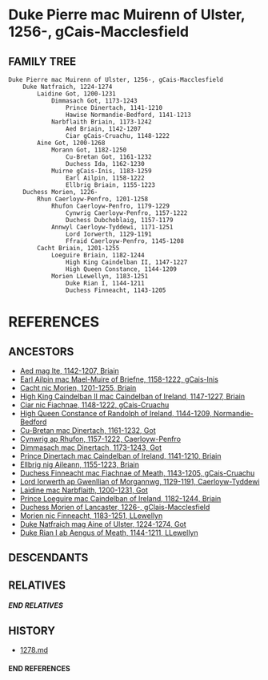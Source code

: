 # Duke Pierre mac Muirenn of Ulster, 1256-, gCais-Macclesfield

## FAMILY TREE
```
Duke Pierre mac Muirenn of Ulster, 1256-, gCais-Macclesfield
    Duke Natfraich, 1224-1274
        Laidine Got, 1200-1231
            Dimmasach Got, 1173-1243
                Prince Dinertach, 1141-1210
                Hawise Normandie-Bedford, 1141-1213
            Narbflaith Briain, 1173-1242
                Aed Briain, 1142-1207
                Ciar gCais-Cruachu, 1148-1222
        Aine Got, 1200-1268
            Morann Got, 1182-1250
                Cu-Bretan Got, 1161-1232
                Duchess Ida, 1162-1230
            Muirne gCais-Inis, 1183-1259
                Earl Ailpin, 1158-1222
                Ellbrig Briain, 1155-1223
    Duchess Morien, 1226-
        Rhun Caerloyw-Penfro, 1201-1258
            Rhufon Caerloyw-Penfro, 1179-1229
                Cynwrig Caerloyw-Penfro, 1157-1222
                Duchess Dubchoblaig, 1157-1179
            Annwyl Caerloyw-Tyddewi, 1171-1251
                Lord Iorwerth, 1129-1191
                Ffraid Caerloyw-Penfro, 1145-1208
        Cacht Briain, 1201-1255
            Loeguire Briain, 1182-1244
                High King Caindelban II, 1147-1227
                High Queen Constance, 1144-1209
            Morien LLewellyn, 1183-1251
                Duke Rian I, 1144-1211
                Duchess Finneacht, 1143-1205
```


# REFERENCES

## ANCESTORS
* [Aed mag Ite, 1142-1207, Briain](aed_mag_ite_1142.md)
* [Earl Ailpin mac Mael-Muire of Briefne, 1158-1222, gCais-Inis](ailpin_mac_mael-muire_1158.md)
* [Cacht nic Morien, 1201-1255, Briain](cacht_nic_morien_1201.md)
* [High King Caindelban II mac Caindelban of Ireland, 1147-1227, Briain](caindelban_ii_mac_caindelban_1147.md)
* [Ciar nic Fiachnae, 1148-1222, gCais-Cruachu](ciar_nic_fiachnae_1148.md)
* [High Queen Constance of Randolph of Ireland, 1144-1209, Normandie-Bedford](constance_randolph_1144.md)
* [Cu-Bretan mac Dinertach, 1161-1232, Got](cu-bretan_mac_dinertach_1161.md)
* [Cynwrig ap Rhufon, 1157-1222, Caerloyw-Penfro](cynwrig_ap_rhufon_1157.md)
* [Dimmasach mac Dinertach, 1173-1243, Got](dimmasach_mac_dinertach_1173.md)
* [Prince Dinertach mac Caindelban of Ireland, 1141-1210, Briain](dinertach_mac_caindelban_1141.md)
* [Ellbrig nig Aileann, 1155-1223, Briain](ellbrig_nig_aileann_1155.md)
* [Duchess Finneacht mac Fiachnae of Meath, 1143-1205, gCais-Cruachu](finneacht_mac_fiachnae_1143.md)
* [Lord Iorwerth ap Gwenllian of Morgannwg, 1129-1191, Caerloyw-Tyddewi](iorwerth_ap_gwenllian_1129.md)
* [Laidine mac Narbflaith, 1200-1231, Got](laidine_mac_narbflaith_1200.md)
* [Prince Loeguire mac Caindelban of Ireland, 1182-1244, Briain](loeguire_mac_caindelban_1182.md)
* [Duchess Morien of Lancaster, 1226-, gClais-Macclesfield](morien_1226.md)
* [Morien nic Finneacht, 1183-1251, LLewellyn](morien_nic_finneacht_1183.md)
* [Duke Natfraich mag Aine of Ulster, 1224-1274, Got](natfraich_mag_aine_1224.md)
* [Duke Rian I ab Aengus of Meath, 1144-1211, LLewellyn](rian_i_ab_aengus_1144.md)

## DESCENDANTS

## RELATIVES

##### END RELATIVES 
## HISTORY
* [1278.md](../h/1278.md)

#### END REFERENCES
